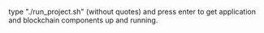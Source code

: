 type "./run_project.sh" (without quotes) and press enter to get application and blockchain components up and running.
